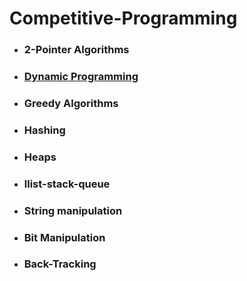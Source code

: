 # Competitive-Programming

- ### 2-Pointer Algorithms

- ### [Dynamic Programming](https://github.com/Omanshu840/Competitive-Programming/tree/master/InterviewBit/Dynamic%20Programming)

- ### Greedy Algorithms

- ### Hashing

- ### Heaps

- ### llist-stack-queue

- ### String manipulation

- ### Bit Manipulation

- ### Back-Tracking


